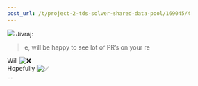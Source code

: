 ```yaml
---
post_url: /t/project-2-tds-solver-shared-data-pool/169045/4
---
```

![](https://avatars.discourse-cdn.com/v4/letter/j/b9bd4f/48.png) Jivraj:

> e, will be happy to see lot of PR’s on your re

Will ![:x:](https://emoji.discourse-cdn.com/google/x.png?v=12 ":x:")  
Hopefully ![:white_check_mark:](https://emoji.discourse-cdn.com/google/white_check_mark.png?v=12 ":white_check_mark:")  
…